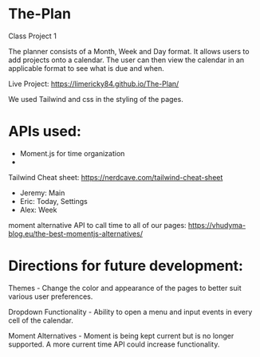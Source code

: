 # The-Plan
Class Project 1

The planner consists of a Month, Week and Day format.  It allows users to add projects onto a calendar.  The user can then view the calendar in an applicable format to see what is due and when.

Live Project: https://limericky84.github.io/The-Plan/

We used Tailwind and css in the styling of the pages.

# APIs used:

* Moment.js for time organization
* 

Tailwind Cheat sheet:
https://nerdcave.com/tailwind-cheat-sheet


* Jeremy: Main
* Eric: Today, Settings
* Alex: Week

moment alternative API to call time to all of our pages: 
https://vhudyma-blog.eu/the-best-momentjs-alternatives/

# Directions for future development:

Themes - Change the color and appearance of the pages to better suit various user preferences.

Dropdown Functionality - Ability to open a menu and input events in every cell of the calendar.

Moment Alternatives - Moment is being kept current but is no longer supported.  A more current time API could increase functionality.
